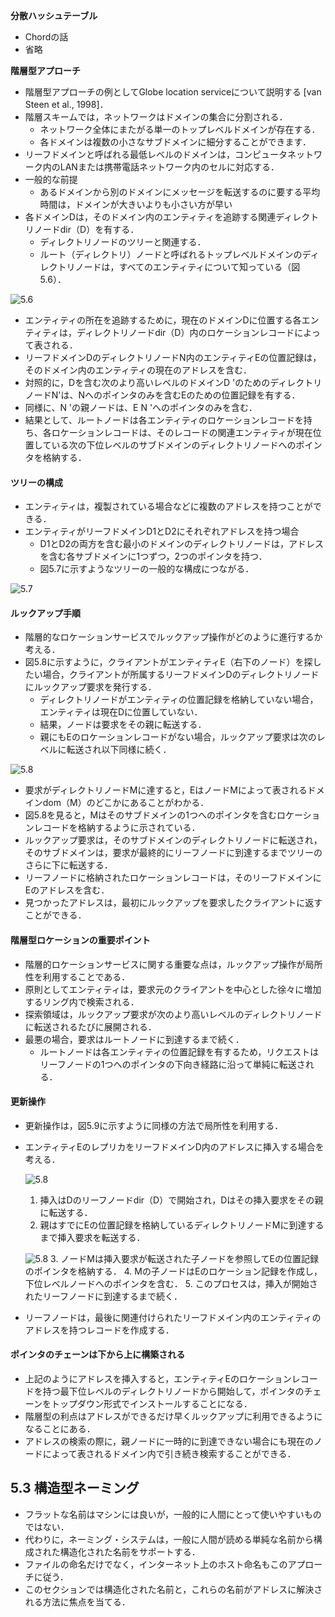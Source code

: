 **分散ハッシュテーブル**
* Chordの話
* 省略

**階層型アプローチ**
* 階層型アプローチの例としてGlobe location serviceについて説明する [van Steen et al., 1998]．
* 階層スキームでは，ネットワークはドメインの集合に分割される．
  * ネットワーク全体にまたがる単一のトップレベルドメインが存在する．
  * 各ドメインは複数の小さなサブドメインに細分することができます．
* リーフドメインと呼ばれる最低レベルのドメインは，コンピュータネットワーク内のLANまたは携帯電話ネットワーク内のセルに対応する．
* 一般的な前提
  * あるドメインから別のドメインにメッセージを転送するのに要する平均時間は，ドメインが大きいよりも小さい方が早い
* 各ドメインDは，そのドメイン内のエンティティを追跡する関連ディレクトリノードdir（D）を有する．
  * ディレクトリノードのツリーと関連する．
  *  ルート（ディレクトリ）ノードと呼ばれるトップレベルドメインのディレクトリノードは，すべてのエンティティについて知っている（図5.6）．

![5.6](images/05-06.jpg)

* エンティティの所在を追跡するために，現在のドメインDに位置する各エンティティは，ディレクトリノードdir（D）内のロケーションレコードによって表される．
* リーフドメインDのディレクトリノードN内のエンティティEの位置記録は，そのドメイン内のエンティティの現在のアドレスを含む．
* 対照的に，Dを含む次のより高いレベルのドメインD 'のためのディレクトリノードN'は、Nへのポインタのみを含むEのための位置記録を有する．
* 同様に、N 'の親ノードは、E N 'へのポインタのみを含む．
* 結果として、ルートノードは各エンティティのロケーションレコードを持ち、各ロケーションレコードは、そのレコードの関連エンティティが現在位置している次の下位レベルのサブドメインのディレクトリノードへのポインタを格納する．

#### ツリーの構成
* エンティティは，複製されている場合などに複数のアドレスを持つことができる．
* エンティティがリーフドメインD1とD2にそれぞれアドレスを持つ場合
  * D1とD2の両方を含む最小のドメインのディレクトリノードは，アドレスを含む各サブドメインに1つずつ，2つのポインタを持つ．
  * 図5.7に示すようなツリーの一般的な構成につながる．

![5.7](images/05-07.jpg)

#### ルックアップ手順
* 階層的なロケーションサービスでルックアップ操作がどのように進行するか考える．
* 図5.8に示すように，クライアントがエンティティE（右下のノード）を探したい場合，クライアントが所属するリーフドメインDのディレクトリノードにルックアップ要求を発行する．
  * ディレクトリノードがエンティティの位置記録を格納していない場合，エンティティは現在Dに位置していない．
  * 結果，ノードは要求をその親に転送する．
  * 親にもEのロケーションレコードがない場合，ルックアップ要求は次のレベルに転送され以下同様に続く．

![5.8](images/05-08.jpg)

* 要求がディレクトリノードMに達すると，EはノードMによって表されるドメインdom（M）のどこかにあることがわかる．
* 図5.8を見ると，Mはそのサブドメインの1つへのポインタを含むロケーションレコードを格納するように示されている．
* ルックアップ要求は，そのサブドメインのディレクトリノードに転送され，そのサブドメインは，要求が最終的にリーフノードに到達するまでツリーのさらに下に転送する．
* リーフノードに格納されたロケーションレコードは，そのリーフドメインにEのアドレスを含む．
* 見つかったアドレスは，最初にルックアップを要求したクライアントに返すことができる．

#### 階層型ロケーションの重要ポイント
* 階層的ロケーションサービスに関する重要な点は，ルックアップ操作が局所性を利用することである．
* 原則としてエンティティは，要求元のクライアントを中心とした徐々に増加するリング内で検索される．
* 探索領域は，ルックアップ要求が次のより高いレベルのディレクトリノードに転送されるたびに展開される．
* 最悪の場合，要求はルートノードに到達するまで続く．
  * ルートノードは各エンティティの位置記録を有するため，リクエストはリーフノードの1つへのポインタの下向き経路に沿って単純に転送される．

#### 更新操作
* 更新操作は，図5.9に示すように同様の方法で局所性を利用する．
* エンティティEのレプリカをリーフドメインD内のアドレスに挿入する場合を考える．

  ![5.8](images/05-09a.jpg)
    1. 挿入はDのリーフノードdir（D）で開始され，Dはその挿入要求をその親に転送する．
    2. 親はすでにEの位置記録を格納しているディレクトリノードMに到達するまで挿入要求を転送する．

  ![5.8](images/05-09b.jpg)
    3. ノードMは挿入要求が転送された子ノードを参照してEの位置記録のポインタを格納する．
    4. Mの子ノードはEのロケーション記録を作成し，下位レベルノードへのポインタを含む．
    5. このプロセスは，挿入が開始されたリーフノードに到達するまで続く．
* リーフノードは，最後に関連付けられたリーフドメイン内のエンティティのアドレスを持つレコードを作成する．

#### ポインタのチェーンは下から上に構築される
* 上記のようにアドレスを挿入すると，エンティティEのロケーションレコードを持つ最下位レベルのディレクトリノードから開始して，ポインタのチェーンをトップダウン形式でインストールすることになる．
* 階層型の利点はアドレスができるだけ早くルックアップに利用できるようになることにある．
* アドレスの検索の際に，親ノードに一時的に到達できない場合にも現在のノードによって表されるドメイン内で引き続き検索することができる．


## 5.3 構造型ネーミング
* フラットな名前はマシンには良いが，一般的に人間にとって使いやすいものではない．
* 代わりに，ネーミング・システムは，一般に人間が読める単純な名前から構成された構造化された名前をサポートする．
* ファイルの命名だけでなく，インターネット上のホスト命名もこのアプローチに従う．
* このセクションでは構造化された名前と，これらの名前がアドレスに解決される方法に焦点を当てる．
